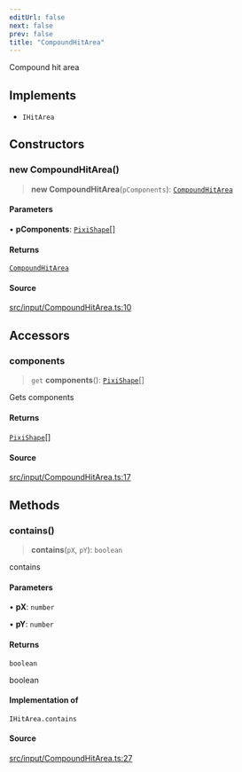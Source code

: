 ```yaml
---
editUrl: false
next: false
prev: false
title: "CompoundHitArea"
---
```


Compound hit area

## Implements

- `IHitArea`

## Constructors

### new CompoundHitArea()

> **new CompoundHitArea**(`pComponents`): [`CompoundHitArea`](/api/classes/compoundhitarea/)

#### Parameters

• **pComponents**: [`PixiShape`](/api/namespaces/pixiutils/type-aliases/pixishape/)[]

#### Returns

[`CompoundHitArea`](/api/classes/compoundhitarea/)

#### Source

[src/input/CompoundHitArea.ts:10](https://github.com/relishinc/dill-pixel/blob/10f512f7f577ca5e74162827f11215b28df5ca97/src/input/CompoundHitArea.ts#L10)

## Accessors

### components

> `get` **components**(): [`PixiShape`](/api/namespaces/pixiutils/type-aliases/pixishape/)[]

Gets components

#### Returns

[`PixiShape`](/api/namespaces/pixiutils/type-aliases/pixishape/)[]

#### Source

[src/input/CompoundHitArea.ts:17](https://github.com/relishinc/dill-pixel/blob/10f512f7f577ca5e74162827f11215b28df5ca97/src/input/CompoundHitArea.ts#L17)

## Methods

### contains()

> **contains**(`pX`, `pY`): `boolean`

contains

#### Parameters

• **pX**: `number`

• **pY**: `number`

#### Returns

`boolean`

boolean

#### Implementation of

`IHitArea.contains`

#### Source

[src/input/CompoundHitArea.ts:27](https://github.com/relishinc/dill-pixel/blob/10f512f7f577ca5e74162827f11215b28df5ca97/src/input/CompoundHitArea.ts#L27)
